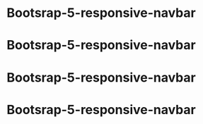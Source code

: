 # Bootsrap-5-responsive-navbar
# Bootsrap-5-responsive-navbar
# Bootsrap-5-responsive-navbar
# Bootsrap-5-responsive-navbar
